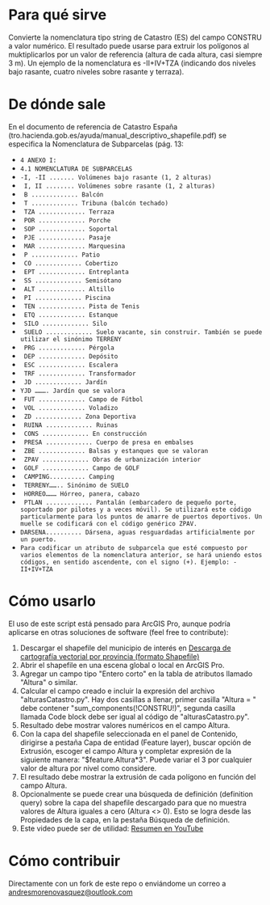 # Para qué sirve
Convierte la nomenclatura tipo string de Catastro (ES) del campo CONSTRU a valor numérico. El resultado puede usarse para extruir los polígonos al muktiplicarlos por un valor de referencia (altura de cada altura, casi siempre 3 m). Un ejemplo de la nomenclatura es -II+IV+TZA (indicando dos niveles bajo rasante, cuatro niveles sobre rasante y terraza).

# De dónde sale
En el documento de referencia de Catastro España (tro.hacienda.gob.es/ayuda/manual_descriptivo_shapefile.pdf) se especifica la Nomenclatura de Subparcelas (pág. 13:

- ``4 ANEXO I:``
- ``4.1 NOMENCLATURA DE SUBPARCELAS``
- ``-I, -II ....... Volúmenes bajo rasante (1, 2 alturas)``
- `` I, II ........ Volúmenes sobre rasante (1, 2 alturas)``
- `` B ............. Balcón``
- `` T ............. Tribuna (balcón techado)``
- `` TZA ............. Terraza``
- `` POR ............. Porche``
- `` SOP ............. Soportal``
- `` PJE ............. Pasaje``
- `` MAR ............. Marquesina``
- `` P ............. Patio``
- `` CO ............. Cobertizo``
- `` EPT ............. Entreplanta``
- `` SS ............. Semisótano``
- `` ALT ............. Altillo``
- `` PI ............. Piscina``
- `` TEN ............. Pista de Tenis``
- `` ETQ ............. Estanque``
- `` SILO ............. Silo``
- `` SUELO ............. Suelo vacante, sin construir. También se puede utilizar el sinónimo TERRENY``
- `` PRG ............. Pérgola``
- `` DEP ............. Depósito``
- `` ESC ............. Escalera``
- `` TRF ............. Transformador``
- `` JD ............. Jardín``
- ``YJD ………. Jardín que se valora``
- `` FUT ............. Campo de Fútbol``
- `` VOL ............. Voladizo``
- `` ZD ............. Zona Deportiva``
- `` RUINA ............. Ruinas``
- `` CONS ............. En construcción``
- `` PRESA ............. Cuerpo de presa en embalses``
- `` ZBE ............. Balsas y estanques que se valoran``
- `` ZPAV ............. Obras de urbanización interior``
- `` GOLF ............. Campo de GOLF``
- `` CAMPING.......... Camping``
- `` TERRENY…….. Sinónimo de SUELO``
- `` HORREO……… Hórreo, panera, cabazo``
- `` PTLAN ............. Pantalán (embarcadero de pequeño porte, soportado por pilotes y a veces
móvil). Se utilizará este código particularmente para los puntos de amarre
de puertos deportivos. Un muelle se codificará con el código genérico
ZPAV.``
-  ``DARSENA.......... Dársena, aguas resguardadas artificialmente por un puerto.``
- ``Para codificar un atributo de subparcela que esté compuesto por varios elementos de la nomenclatura
anterior, se hará uniendo estos códigos, en sentido ascendente, con el signo (+).
Ejemplo: -II+IV+TZA``

 # Cómo usarlo
El uso de este script está pensado para ArcGIS Pro, aunque podría aplicarse en otras soluciones de software (feel free to contribute):

1. Descargar el shapefile del municipio de interés en [Descarga de cartografía vectorial por provincia (formato Shapefile)](https://www.sedecatastro.gob.es/Accesos/SECAccDescargaDatos.aspx)
2. Abrir el shapefile en una escena global o local en ArcGIS Pro.
3. Agregar un campo tipo "Entero corto" en la tabla de atributos llamado "Altura" o similar.
4. Calcular el campo creado e incluir la expresión del archivo "alturasCatastro.py". Hay dos casillas a llenar, primer casilla "Altura = " debe contener "sum_components(!CONSTRU!)", segunda casilla llamada Code block debe ser igual al código de "alturasCatastro.py".
5. Resultado debe mostrar valores numéricos en el campo Altura.
6. Con la capa del shapefile seleccionada en el panel de Contenido, dirigirse a pestaña Capa de entidad (Feature layer), buscar opción de Extrusión, escoger el campo Altura y completar expresión de la siguiente manera: "$feature.Altura*3". Puede variar el 3 por cualquier valor de altura por nivel como considere.
7. El resultado debe mostrar la extrusión de cada polígono en función del campo Altura.
8. Opcionalmente se puede crear una búsqueda de definición (definition query) sobre la capa del shapefile descargado para que no muestra valores de Altura iguales a cero (Altura <> 0). Esto se logra desde las Propiedades de la capa, en la pestaña Búsqueda de definición.
9. Este video puede ser de utilidad: [Resumen en YouTube](https://youtu.be/HL67Pwvk33Y)

# Cómo contribuir
Directamente con un fork de este repo o enviándome un correo a andresmorenovasquez@outlook.com

 
